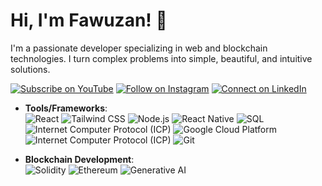 
# Hi, I'm Fawuzan! 👋

I'm a passionate developer specializing in web and blockchain technologies. I turn complex problems into simple, beautiful, and intuitive solutions.

[![Subscribe on YouTube](https://img.shields.io/badge/Subscribe-red?style=for-the-badge&logo=youtube&logoColor=white)](https://www.youtube.com/@vawzensm)
[![Follow on Instagram](https://img.shields.io/badge/Follow-%231DA1F2?style=for-the-badge&logo=instagram&logoColor=white)](https://www.instagram.com/vawzensm/)
[![Connect on LinkedIn](https://img.shields.io/badge/Connect-%230077B5.svg?style=for-the-badge&logo=linkedin&logoColor=white)](https://gh.linkedin.com/in/fawuzan-ibrahim-489565303)

- **Tools/Frameworks**:  
  ![React](https://img.shields.io/badge/React-61DAFB?style=for-the-badge&logo=react&logoColor=black)
  ![Tailwind CSS](https://img.shields.io/badge/TailwindCSS-38B2AC?style=for-the-badge&logo=tailwind-css&logoColor=white)
  ![Node.js](https://img.shields.io/badge/Node.js-339933?style=for-the-badge&logo=nodedotjs&logoColor=white)
  ![React Native](https://img.shields.io/badge/React%20Native-61DAFB?style=for-the-badge&logoColor=white)
  ![SQL](https://img.shields.io/badge/SQL-4479A1?style=for-the-badge&logo=sql&logoColor=white)
  ![Internet Computer Protocol (ICP)](https://img.shields.io/badge/Internet%20Computer%20Protocol-444444?style=for-the-badge&logoColor=white)
  ![Google Cloud Platform](https://img.shields.io/badge/Google%20Cloud%20Platform-4285F4?style=for-the-badge&logo=google-cloud&logoColor=white)
  ![Internet Computer Protocol (ICP)](https://img.shields.io/badge/Internet%20Computer%20Protocol-444444?style=for-the-badge&logoColor=white)
  ![Git](https://img.shields.io/badge/Git-F05032?style=for-the-badge&logo=git&logoColor=white)

- **Blockchain Development**:  
  ![Solidity](https://img.shields.io/badge/Solidity-363636?style=for-the-badge&logo=solidity&logoColor=white)
  ![Ethereum](https://img.shields.io/badge/Ethereum-3C3C3D?style=for-the-badge&logo=ethereum&logoColor=white)
  ![Generative AI](https://img.shields.io/badge/Generative%20AI-35465C?style=for-the-badge&logoColor=white)


  

